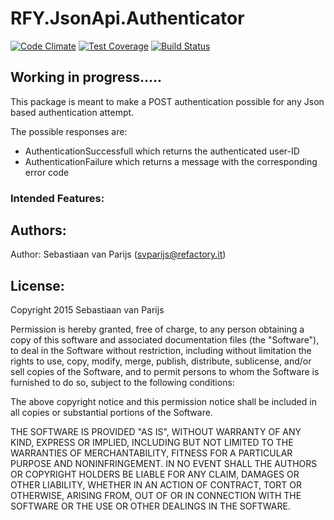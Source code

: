 # RFY.JsonApi.Authenticator
[![Code Climate](https://codeclimate.com/github/rfyio/RFY.JsonApi.Authenicator/badges/gpa.svg)](https://codeclimate.com/github/rfyio/RFY.JsonApi.Authenicator)
[![Test Coverage](https://codeclimate.com/github/rfyio/RFY.JsonApi.Authenicator/badges/coverage.svg)](https://codeclimate.com/github/rfyio/RFY.JsonApi.Authenicator/coverage)
[![Build Status](https://travis-ci.org/rfyio/RFY.JsonApi.Authenicator.svg)](https://travis-ci.org/rfyio/RFY.JsonApi.Authenicator)

## Working in progress.....


This package is meant to make a POST authentication possible for any Json based authentication attempt.

The possible responses are:

- AuthenticationSuccessfull which returns the authenticated user-ID
- AuthenticationFailure which returns a message with the corresponding error code

### Intended Features:


Authors:
--------

Author: Sebastiaan van Parijs (<svparijs@refactory.it>)

License:
--------
Copyright 2015 Sebastiaan van Parijs

Permission is hereby granted, free of charge, to any person obtaining
a copy of this software and associated documentation files (the
"Software"), to deal in the Software without restriction, including
without limitation the rights to use, copy, modify, merge, publish,
distribute, sublicense, and/or sell copies of the Software, and to
permit persons to whom the Software is furnished to do so, subject to
the following conditions:

The above copyright notice and this permission notice shall be
included in all copies or substantial portions of the Software.

THE SOFTWARE IS PROVIDED "AS IS", WITHOUT WARRANTY OF ANY KIND,
EXPRESS OR IMPLIED, INCLUDING BUT NOT LIMITED TO THE WARRANTIES OF
MERCHANTABILITY, FITNESS FOR A PARTICULAR PURPOSE AND
NONINFRINGEMENT. IN NO EVENT SHALL THE AUTHORS OR COPYRIGHT HOLDERS BE
LIABLE FOR ANY CLAIM, DAMAGES OR OTHER LIABILITY, WHETHER IN AN ACTION
OF CONTRACT, TORT OR OTHERWISE, ARISING FROM, OUT OF OR IN CONNECTION
WITH THE SOFTWARE OR THE USE OR OTHER DEALINGS IN THE SOFTWARE.